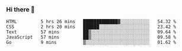### Hi there 👋

<!--
**KLXLjun/KLXLjun** is a ✨ _special_ ✨ repository because its `README.md` (this file) appears on your GitHub profile.

Here are some ideas to get you started:

- 🔭 I’m currently working on ...
- 🌱 I’m currently learning ...
- 👯 I’m looking to collaborate on ...
- 🤔 I’m looking for help with ...
- 💬 Ask me about ...
- 📫 How to reach me: ...
- 😄 Pronouns: ...
- ⚡ Fun fact: ...
-->

<!--START_SECTION:waka-->
```text
HTML         5 hrs 26 mins   █████████████▓░░░░░░░░░░░   54.32 % 
CSS          2 hrs 20 mins   ██████░░░░░░░░░░░░░░░░░░░   23.42 % 
Text         57 mins         ██▒░░░░░░░░░░░░░░░░░░░░░░   09.64 % 
JavaScript   57 mins         ██▒░░░░░░░░░░░░░░░░░░░░░░   09.58 % 
Go           9 mins          ▒░░░░░░░░░░░░░░░░░░░░░░░░   01.62 % 
```
<!--END_SECTION:waka-->
